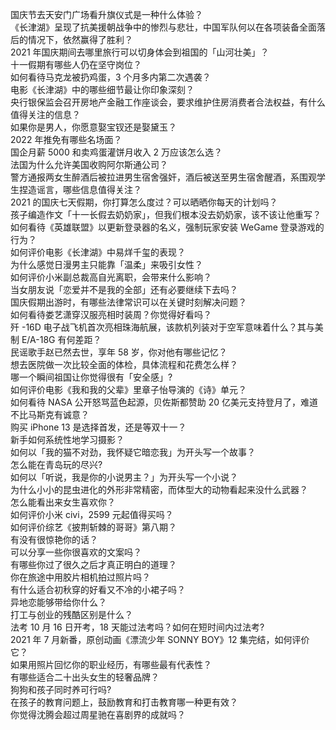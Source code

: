 国庆节去天安门广场看升旗仪式是一种什么体验？  
《长津湖》呈现了抗美援朝战争中的惨烈与悲壮，中国军队何以在各项装备全面落后的情况下，依然赢得了胜利？  
2021 年国庆期间去哪里旅行可以切身体会到祖国的「山河壮美」？  
十一假期有哪些人仍在坚守岗位？  
如何看待马克龙被扔鸡蛋，3 个月多内第二次遇袭？  
电影《长津湖》中的哪些细节最让你印象深刻？  
央行银保监会召开房地产金融工作座谈会，要求维护住房消费者合法权益，有什么值得关注的信息？  
如果你是男人，你愿意娶宝钗还是娶黛玉？  
2022 年推免有哪些名场面？  
国企月薪  5000 和卖鸡蛋灌饼月收入 2 万应该怎么选？  
法国为什么允许美国收购阿尔斯通公司？  
警方通报两女生醉酒后被拉进男生宿舍强奸，酒后被送至男生宿舍醒酒，系围观学生捏造谣言，哪些信息值得关注？  
2021 的国庆七天假期，你打算怎么度过？可以晒晒你每天的计划吗？  
孩子编造作文「十一长假去奶奶家」，但我们根本没去奶奶家，该不该让他重写？  
如何看待《英雄联盟》以更新登录器的名义，强制玩家安装 WeGame 登录游戏的行为？  
如何评价电影《长津湖》中易烊千玺的表现？  
为什么感觉日漫男主只能靠「温柔」来吸引女性？  
如何评价小米副总裁高自光离职，会带来什么影响？  
当女朋友说「恋爱并不是我的全部」还有必要继续下去吗？  
国庆假期出游时，有哪些法律常识可以在关键时刻解决问题？  
如何看待娄艺潇穿汉服亮相时装周？你觉得好看吗？  
歼 -16D 电子战飞机首次亮相珠海航展，该款机列装对于空军意味着什么？其与美制 E/A-18G 有何差距？  
民谣歌手赵已然去世，享年 58 岁，你对他有哪些记忆？  
想去医院做一次比较全面的体检，具体流程和花费怎么样？  
哪一个瞬间祖国让你觉得很有「安全感」?  
如何评价电影《我和我的父辈》里章子怡导演的《诗》单元？  
如何看待 NASA 公开怒骂蓝色起源，贝佐斯都赞助 20 亿美元支持登月了，难道不比马斯克有诚意？  
购买 iPhone 13 是选择首发，还是等双十一？  
新手如何系统性地学习摄影？  
如何以「我的猫不对劲，我怀疑它暗恋我」为开头写一个故事？  
怎么能在青岛玩的尽兴?  
如何以「听说，我是你的小说男主？」为开头写一个小说？  
为什么小小的昆虫进化的外形非常精密，而体型大的动物看起来没什么武器？  
怎么能看出来女生喜欢你？  
如何评价小米 civi，2599 元起值得买吗？  
如何评价综艺《披荆斩棘的哥哥》第八期？  
有没有很惊艳你的话？  
可以分享一些你很喜欢的文案吗？  
有哪些你过了很久之后才真正明白的道理？  
你在旅途中用胶片相机拍过照片吗？  
有什么适合初秋穿的好看又不冷的小裙子吗？  
异地恋能够带给你什么？  
打工与创业的残酷区别是什么？  
法考 10 月 16 日开考，18 天能过法考吗？如何在短时间内过法考?  
2021 年 7 月新番，原创动画《漂流少年 SONNY BOY》12 集完结，如何评价它？  
如果用照片回忆你的职业经历，有哪些最有代表性？  
有哪些适合二十出头女生的轻奢品牌？  
狗狗和孩子同时养可行吗?  
在孩子的教育问题上，鼓励教育和打击教育哪一种更有效？  
你觉得沈腾会超过周星驰在喜剧界的成就吗？  
